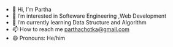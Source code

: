 - 👋 Hi, I’m Partha
- 👀 I’m interested in Softeware Engineering ,Web Development
- 🌱 I’m currently learning Data Structure and Algorithm
- 📫 How to reach me parthachotka@gmail.com
- 😄 Pronouns: He/him

<!---
Partha911/Partha911 is a ✨ special ✨ repository because its `README.md` (this file) appears on your GitHub profile.
You can click the Preview link to take a look at your changes.
--->
